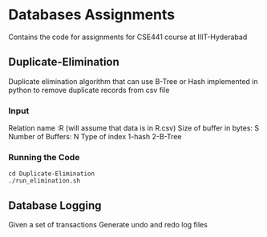 # Databases Assignments 
Contains the code for assignments for CSE441 course at IIIT-Hyderabad

## Duplicate-Elimination
Duplicate elimination algorithm that can use B-Tree or Hash implemented in python to remove duplicate records from csv file
### Input
Relation name :R (will assume that data is in R.csv)
Size of buffer in bytes: S
Number of Buffers: N
Type of index 1-hash 2-B-Tree

### Running the Code
```
cd Duplicate-Elimination
./run_elimination.sh
```

## Database Logging
Given a set of transactions Generate undo and redo log files
